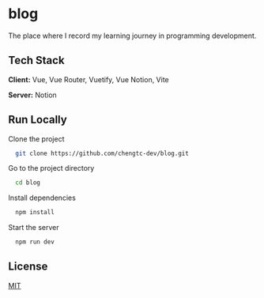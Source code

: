 # blog

The place where I record my learning journey in programming development.


## Tech Stack

**Client:** Vue, Vue Router, Vuetify, Vue Notion, Vite

**Server:** Notion


## Run Locally

Clone the project

```bash
  git clone https://github.com/chengtc-dev/blog.git
```

Go to the project directory

```bash
  cd blog
```

Install dependencies

```bash
  npm install
```

Start the server

```bash
  npm run dev
```


## License

[MIT](https://choosealicense.com/licenses/mit/)


